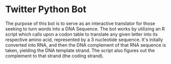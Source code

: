 # Twitter Python Bot
The purpose of this bot is to serve as an interactive translator for those seeking to turn words into a DNA Sequence.
The bot works by utilizing an R script which calls upon a codon table to translate any given letter into its 
respective amino acid, represented by a 3 nucleotide sequence. It's initally converted into RNA, and then the 
DNA complement of that RNA sequence is taken, yielding the DNA template strand. The script also figures out 
the complement to that strand (the coding strand). 

